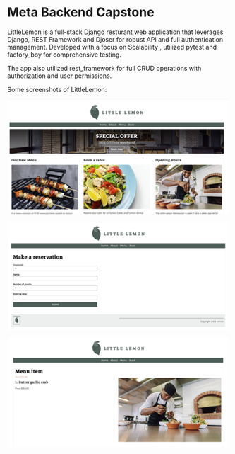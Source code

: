 # Meta Backend Capstone

LittleLemon is a full-stack Django resturant web application that leverages Django, REST Framework and Djoser for robust API and full authentication management. Developed with a focus on Scalability , utilized pytest and factory_boy for comprehensive testing.

The app also utilized rest_framework for full CRUD operations with authorization and user permissions.

Some screenshots of LittleLemon:

<p align="center">
  <img src="assets/img1.png" alt="Home Page" width="500"/>
</p>

<p align="center">
  <img src="assets/img2.png" alt="Booking Page" width="500"/>
</p>

<p align="center">
  <img src="assets/img3.png" alt="Menu Page" width="500"/>
</p>
